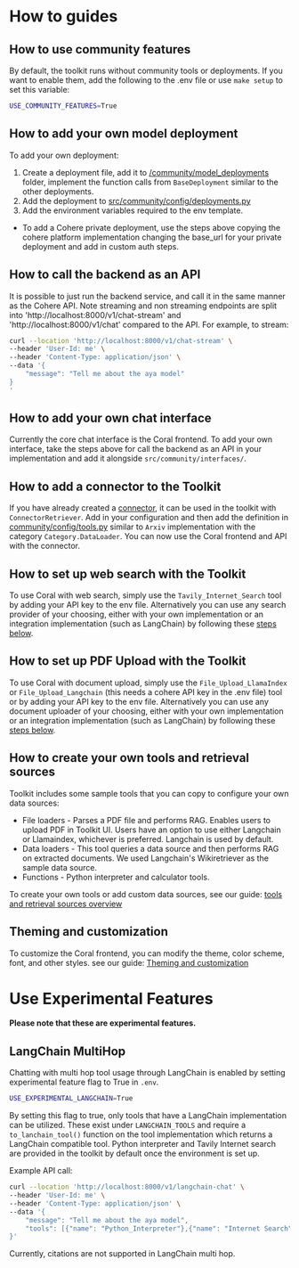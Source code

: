 
# How to guides

## How to use community features

By default, the toolkit runs without community tools or deployments. If you want to enable them, add the following to the .env file or use `make setup` to set this variable:

```bash
USE_COMMUNITY_FEATURES=True
```

## How to add your own model deployment

To add your own deployment:
  1. Create a deployment file, add it to [/community/model_deployments](https://github.com/cohere-ai/cohere-toolkit/tree/main/src/community/model_deployments) folder, implement the function calls from `BaseDeployment` similar to the other deployments.
  2. Add the deployment to [src/community/config/deployments.py](https://github.com/cohere-ai/cohere-toolkit/blob/main/src/community/config/deployments.py)
  3. Add the environment variables required to the env template.
- To add a Cohere private deployment, use the steps above copying the cohere platform implementation changing the base_url for your private deployment and add in custom auth steps.

## How to call the backend as an API

It is possible to just run the backend service, and call it in the same manner as the Cohere API. Note streaming and non streaming endpoints are split into 'http://localhost:8000/v1/chat-stream' and 'http://localhost:8000/v1/chat' compared to the API. For example, to stream:

```bash
curl --location 'http://localhost:8000/v1/chat-stream' \
--header 'User-Id: me' \
--header 'Content-Type: application/json' \
--data '{
    "message": "Tell me about the aya model"
}
'
```

## How to add your own chat interface

Currently the core chat interface is the Coral frontend. To add your own interface, take the steps above for call the backend as an API in your implementation and add it alongside `src/community/interfaces/`.

## How to add a connector to the Toolkit

If you have already created a [connector](https://docs.cohere.com/docs/connectors), it can be used in the toolkit with `ConnectorRetriever`. Add in your configuration and then add the definition in [community/config/tools.py](https://github.com/cohere-ai/cohere-toolkit/blob/main/src/community/config/tools.py) similar to `Arxiv` implementation with the category `Category.DataLoader`. You can now use the Coral frontend and API with the connector.

## How to set up web search with the Toolkit

To use Coral with web search, simply use the `Tavily_Internet_Search` tool by adding your API key to the env file. Alternatively you can use any search provider of your choosing, either with your own implementation or an integration implementation (such as LangChain) by following these [steps below](custom_tool_guides/tool_guide.md).

## How to set up PDF Upload with the Toolkit

To use Coral with document upload, simply use the `File_Upload_LlamaIndex` or `File_Upload_Langchain` (this needs a cohere API key in the .env file) tool or by adding your API key to the env file. Alternatively you can use any document uploader of your choosing, either with your own implementation or an integration implementation (such as LangChain) by following these [steps below](custom_tool_guides/tool_guide.md).

## How to create your own tools and retrieval sources

Toolkit includes some sample tools that you can copy to configure your own data sources:

- File loaders - Parses a PDF file and performs RAG. Enables users to upload PDF in Toolkit UI. Users have an option to use either Langchain or Llamaindex, whichever is preferred. Langchain is used by default.
- Data loaders - This tool queries a data source and then performs RAG on extracted documents. We used Langchain's Wikiretriever as the sample data source.
- Functions - Python interpreter and calculator tools.

To create your own tools or add custom data sources, see our guide: [tools and retrieval sources overview](custom_tool_guides/tool_guide.md)

## Theming and customization

To customize the Coral frontend, you can modify the theme, color scheme, font, and other styles. see our guide: [Theming and customization](/docs/theming.md)

# Use Experimental Features

**Please note that these are experimental features.**

## LangChain MultiHop

Chatting with multi hop tool usage through LangChain is enabled by setting experimental feature flag to True in `.env`. 

```bash
USE_EXPERIMENTAL_LANGCHAIN=True
```

By setting this flag to true, only tools that have a LangChain implementation can be utilized. 
These exist under `LANGCHAIN_TOOLS` and require a `to_lanchain_tool()` function on the tool implementation which returns a LangChain compatible tool. 
Python interpreter and Tavily Internet search are provided in the toolkit by default once the environment is set up.

Example API call:
```bash
curl --location 'http://localhost:8000/v1/langchain-chat' \
--header 'User-Id: me' \
--header 'Content-Type: application/json' \
--data '{
    "message": "Tell me about the aya model",
    "tools": [{"name": "Python_Interpreter"},{"name": "Internet Search"}]
}'
```

Currently, citations are not supported in LangChain multi hop.
